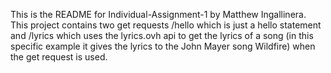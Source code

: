 This is the README for Individual-Assignment-1 by Matthew Ingallinera. This project contains two get requests /hello which is just a hello statement and /lyrics which uses the lyrics.ovh api to get the lyrics of a song 
(in this specific example it gives the lyrics to the John Mayer song Wildfire) when the get request is used.
